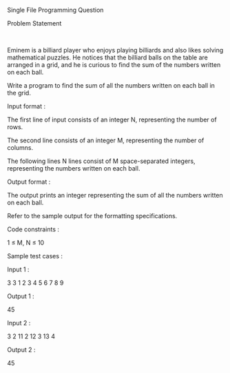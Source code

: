 Single File Programming Question

Problem Statement

﻿

Eminem is a billiard player who enjoys playing billiards and also likes solving mathematical puzzles. He notices that the billiard balls on the table are arranged in a grid, and he is curious to find the sum of the numbers written on each ball.


Write a program to find the sum of all the numbers written on each ball in the grid.

Input format :

The first line of input consists of an integer N, representing the number of rows.

The second line consists of an integer M, representing the number of columns.

The following lines N lines consist of M space-separated integers, representing the numbers written on each ball.

Output format :

The output prints an integer representing the sum of all the numbers written on each ball.


Refer to the sample output for the formatting specifications.

Code constraints :

1 ≤ M, N ≤ 10

Sample test cases :

Input 1 :

3 3 1 2 3 4 5 6 7 8 9

Output 1 :

45 

Input 2 :

3 2 11 2 12 3 13 4

Output 2 :

45

